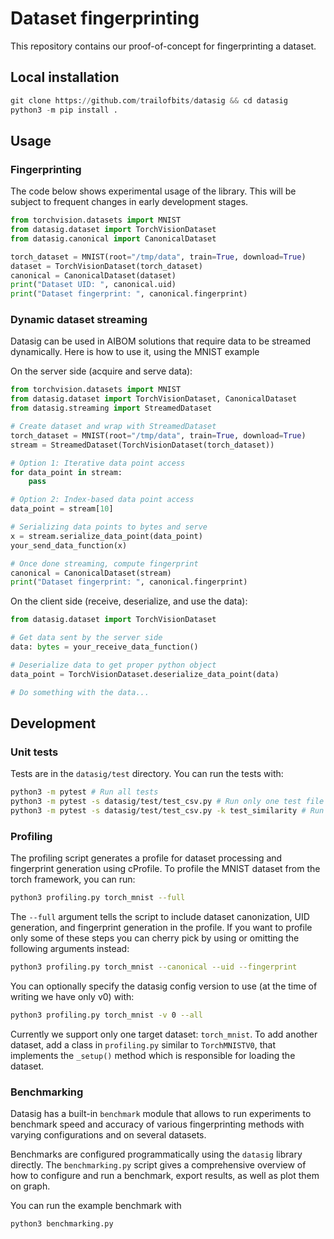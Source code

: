 # Dataset fingerprinting
This repository contains our proof-of-concept for fingerprinting a dataset.

## Local installation
```python
git clone https://github.com/trailofbits/datasig && cd datasig
python3 -m pip install .
```

## Usage
### Fingerprinting
The code below shows experimental usage of the library.
This will be subject to frequent changes in early development stages. 

```python
from torchvision.datasets import MNIST
from datasig.dataset import TorchVisionDataset
from datasig.canonical import CanonicalDataset

torch_dataset = MNIST(root="/tmp/data", train=True, download=True)
dataset = TorchVisionDataset(torch_dataset)
canonical = CanonicalDataset(dataset)
print("Dataset UID: ", canonical.uid)
print("Dataset fingerprint: ", canonical.fingerprint)
```

### Dynamic dataset streaming
Datasig can be used in AIBOM solutions that require data to be streamed
dynamically. Here is how to use it, using the MNIST example

On the server side (acquire and serve data):

```python
from torchvision.datasets import MNIST
from datasig.dataset import TorchVisionDataset, CanonicalDataset
from datasig.streaming import StreamedDataset

# Create dataset and wrap with StreamedDataset
torch_dataset = MNIST(root="/tmp/data", train=True, download=True)
stream = StreamedDataset(TorchVisionDataset(torch_dataset))

# Option 1: Iterative data point access
for data_point in stream:
    pass

# Option 2: Index-based data point access
data_point = stream[10]

# Serializing data points to bytes and serve
x = stream.serialize_data_point(data_point)
your_send_data_function(x)

# Once done streaming, compute fingerprint
canonical = CanonicalDataset(stream)
print("Dataset fingerprint: ", canonical.fingerprint)
```

On the client side (receive, deserialize, and use the data):

```python
from datasig.dataset import TorchVisionDataset

# Get data sent by the server side
data: bytes = your_receive_data_function()

# Deserialize data to get proper python object
data_point = TorchVisionDataset.deserialize_data_point(data)

# Do something with the data...
```


## Development
### Unit tests
Tests are in the `datasig/test` directory. You can run the tests with:

```bash
python3 -m pytest # Run all tests
python3 -m pytest -s datasig/test/test_csv.py # Run only one test file
python3 -m pytest -s datasig/test/test_csv.py -k test_similarity # Run only one specific test function
```

### Profiling
The profiling script generates a profile for dataset processing and fingerprint generation using cProfile. To profile the MNIST dataset from the torch framework,
you can run:

```bash
python3 profiling.py torch_mnist --full
```

The `--full` argument tells the script to include dataset canonization, UID generation, and fingerprint generation in the profile. If you want to profile only some of these steps you can cherry pick by using or omitting the following arguments instead:

```bash
python3 profiling.py torch_mnist --canonical --uid --fingerprint
```

You can optionally specify the datasig config version to use (at the time of writing we have only v0) with:  

```bash
python3 profiling.py torch_mnist -v 0 --all
```

Currently we support only one target dataset: `torch_mnist`. To add another dataset, add a class in `profiling.py` similar to `TorchMNISTV0`, that implements the `_setup()` method which is responsible for loading the dataset.

### Benchmarking
Datasig has a built-in `benchmark` module that allows to run experiments to benchmark speed and accuracy of various fingerprinting methods with varying configurations and on several datasets.

Benchmarks are configured programmatically using the `datasig` library directly.
The `benchmarking.py` script gives a comprehensive overview of how to configure and run a benchmark, export results, as well as plot them on graph.

You can run the example benchmark with

```bash
python3 benchmarking.py
```